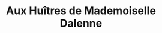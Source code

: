 ---
title: "Aux Huîtres de Mademoiselle Dalenne"
url: /le-havre/aux-huitres-de-mademoiselle-dalenne/
shop: Fisch
---